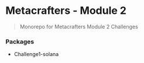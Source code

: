 # Metacrafters - Module 2

> Monorepo for Metacrafters Module 2 Challenges

### Packages
- Challenge1-solana